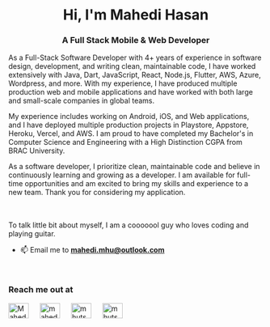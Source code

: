 <h1 align="center">Hi, I'm Mahedi Hasan</h1>
<h3 align="center">A Full Stack Mobile & Web Developer</h3>

<p>
As a Full-Stack Software Developer with 4+ years of experience in software design, development, and writing clean, maintainable code, I have worked extensively with Java, Dart, JavaScript, React, Node.js, Flutter, AWS, Azure, Wordpress, and more. With my experience, I have produced multiple production web and mobile applications and have worked with both large and small-scale companies in global teams.

My experience includes working on Android, iOS, and Web applications, and I have deployed multiple production projects in Playstore, Appstore, Heroku, Vercel, and AWS. I am proud to have completed my Bachelor's in Computer Science and Engineering with a High Distinction CGPA from BRAC University.

As a software developer, I prioritize clean, maintainable code and believe in continuously learning and growing as a developer. I am available for full-time opportunities and am excited to bring my skills and experience to a new team. Thank you for considering my application.

<br/><br/>
To talk little bit about myself, I am a cooooool guy who loves coding and playing guitar. </p> 

- 📫 Email me to **mahedi.mhu@outlook.com**

<br/>
<h3 align="left">Reach me out at</h3>
<p align="left">
<a href="https://linkedin.com/in/mhutshow" target="blank"><img align="center" src="https://raw.githubusercontent.com/rahuldkjain/github-profile-readme-generator/master/src/images/icons/Social/linked-in-alt.svg" alt="Mahedi Hasan" height="30" width="40" /></a> &emsp;
<a href="https://fb.com/mhutshow" target="blank"><img align="center" src="https://raw.githubusercontent.com/rahuldkjain/github-profile-readme-generator/master/src/images/icons/Social/facebook.svg" alt="mahedi" height="30" width="40" /></a> &emsp;
<a href="https://www.instagram.com/mhutshow/" target="blank"><img align="center" src="https://raw.githubusercontent.com/rahuldkjain/github-profile-readme-generator/master/src/images/icons/Social/instagram.svg" alt="mhutshow" height="30" width="40" /></a> &emsp;
<a href="https://twitter.com/mhutshow" target="blank"><img align="center" src="https://raw.githubusercontent.com/rahuldkjain/github-profile-readme-generator/master/src/images/icons/Social/twitter.svg" alt="mhutshow" height="30" width="40" /></a>
</p>



